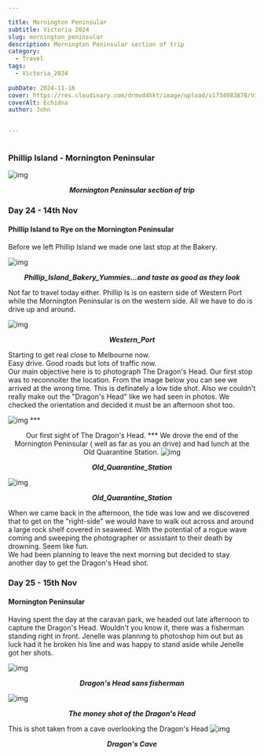```yaml
---

title: Mornington Peninsular
subtitle: Victoria 2024
slug: mornington_peninsular
description: Mornington Peninsular section of trip
category:
  - Travel
tags:
  - Victoria_2024
  
pubDate: 2024-11-16
cover: https://res.cloudinary.com/drmvd4hkt/image/upload/v1734983878/Victoria%202024/Mornington%20Peninsula/Echidna_Mornington_Peninsula_DSC8043_omvxag.jpg
coverAlt: Echidna
author: John


---
```



<Image />

### Phillip Island - Mornington Peninsular

![img](https://res.cloudinary.com/drmvd4hkt/image/upload/v1734983872/Victoria%202024/Mornington%20Peninsula/Mornington_Peninsular_Map_eucyzr.jpg?ixlib=rb-1.2.1&ixid=eyJhcHBfaWQiOjEyMDd9&h=1102&auto=format&fit=crop&w=1000&q=80)
 ***<p style="text-align:center;">Mornington Peninsular section of trip***




### Day 24 - 14th Nov

#### Phillip Island to Rye on the Mornington Peninsular
Before we left Phillip Island we made one last stop at the Bakery. 

![img](https://res.cloudinary.com/drmvd4hkt/image/upload/v1734928886/Victoria%202024/Phillip%20Island/Phillip_Island_Bakery_Yummies_IMG_6246_mgdwca.jpg?ixlib=rb-1.2.1&ixid=eyJhcHBfaWQiOjEyMDd9&h=1102&auto=format&fit=crop&w=1000&q=80)
 ***<p style="text-align:center;">Phillip_Island_Bakery_Yummies...and taste as good as they look***

Not far to travel today either. Phillip Is is on eastern side of Western Port while the Mornington Peninsular is on the western side. All we have to do is drive up and around.

 ![img](https://res.cloudinary.com/drmvd4hkt/image/upload/v1734928880/Victoria%202024/Phillip%20Island/Phillip_Island_Western_Port_IMG_6159_ugx9fm.jpg?ixlib=rb-1.2.1&ixid=eyJhcHBfaWQiOjEyMDd9&h=1102&auto=format&fit=crop&w=1000&q=80)
 ***<p style="text-align:center;">Western_Port***


Starting to get real close to Melbourne now. 
<br />
Easy drive. Good roads but lots of traffic now.
<br />
Our main objective here is to photograph The Dragon's Head. Our first stop was to reconnoiter the location. From the image below you can see we arrived at the wrong time. This is definately a low tide shot. Also we couldn't really make out the "Dragon's Head" like we had seen in photos. We checked the orientation and decided it must be an afternoon shot too.  


 ![img](https://res.cloudinary.com/drmvd4hkt/image/upload/v1734983887/Victoria%202024/Mornington%20Peninsula/Dragons_Head_Mornington_Peninsular_DSC8026_mlodhd.jpg?ixlib=rb-1.2.1&ixid=eyJhcHBfaWQiOjEyMDd9&h=1102&auto=format&fit=crop&w=1000&q=80)
 ***<p style="text-align:center;">Our first sight of The Dragon's Head. ***
We drove the end of the Mornington Peninsular ( well as far as you an drive) and had lunch at the Old Quarantine Station. 
![img](https://res.cloudinary.com/drmvd4hkt/image/upload/v1734983874/Victoria%202024/Mornington%20Peninsula/Old_Quarantine_Station_Mornington_Peninsular_1__fazkcb.jpg?ixlib=rb-1.2.1&ixid=eyJhcHBfaWQiOjEyMDd9&h=1102&auto=format&fit=crop&w=1000&q=80)
 ***<p style="text-align:center;">Old_Quarantine_Station***

 ![img](https://res.cloudinary.com/drmvd4hkt/image/upload/v1734983874/Victoria%202024/Mornington%20Peninsula/Old_Quarantine_Station_Mornington_Peninsular_2_P1064977_ltw5c3.jpg?ixlib=rb-1.2.1&ixid=eyJhcHBfaWQiOjEyMDd9&h=1102&auto=format&fit=crop&w=1000&q=80)
 ***<p style="text-align:center;">Old_Quarantine_Station***



When we came back in the afternoon, the tide was low and we discovered that to get on the "right-side" we would have to walk out across and around a large rock shelf covered in seaweed. With the potential of a rogue wave coming and sweeping the photographer or assistant to their death by drowning. Seem like fun.
<br />
We had been planning to leave the next morning but decided to stay another day to get the Dragon's Head shot.

### Day 25 - 15th Nov

#### Mornington Peninsular 

Having spent the day at the caravan park, we headed out late afternoon to capture the Dragon's Head. Wouldn't you know it, there was a fisherman standing right in front. Jenelle was planning to photoshop him out but as luck had it he broken his line and was happy to stand aside while Jenelle got her shots.

 ![img](https://res.cloudinary.com/drmvd4hkt/image/upload/v1734983884/Victoria%202024/Mornington%20Peninsula/Dragons_Head_Rock_Mornington_Peninsular_DSC8109-Edit-Edit_qiewkm.jpg?ixlib=rb-1.2.1&ixid=eyJhcHBfaWQiOjEyMDd9&h=1102&auto=format&fit=crop&w=1000&q=80)
 ***<p style="text-align:center;">Dragon's Head sans fisherman***

 ![img](https://res.cloudinary.com/drmvd4hkt/image/upload/v1734983880/Victoria%202024/Mornington%20Peninsula/Dragons_Head_Rock_Mornington_Peninsular_DSC8122-Edit-Edit-Edit-Edit_ednv3d.jpg?ixlib=rb-1.2.1&ixid=eyJhcHBfaWQiOjEyMDd9&h=1102&auto=format&fit=crop&w=1000&q=80)
 ***<p style="text-align:center;">The money shot of the Dragon's Head***

This is shot taken from a cave overlooking the Dragon's Head
![img](https://res.cloudinary.com/drmvd4hkt/image/upload/v1734983887/Victoria%202024/Mornington%20Peninsula/Dragons_Head_Rock_Mornington_Peninsular_Cave_DSC8137-Edit_tj5q59.jpg?ixlib=rb-1.2.1&ixid=eyJhcHBfaWQiOjEyMDd9&h=1102&auto=format&fit=crop&w=1000&q=80)
 ***<p style="text-align:center;">Dragon's Cave***



 <!-- ![img](https://input?ixlib=rb-1.2.1&ixid=eyJhcHBfaWQiOjEyMDd9&h=1102&auto=format&fit=crop&w=1000&q=80)
 ***<p style="text-align:center;">Replace*** -->


<!-- ![img](https://input?ixlib=rb-1.2.1&ixid=eyJhcHBfaWQiOjEyMDd9&h=1102&auto=format&fit=crop&w=1000&q=80)
 ***<p style="text-align:center;">Replace*** -->

 <!-- ![img](https://input?ixlib=rb-1.2.1&ixid=eyJhcHBfaWQiOjEyMDd9&h=1102&auto=format&fit=crop&w=1000&q=80)
 ***<p style="text-align:center;">Replace*** -->

 <!-- ![img](https://input?ixlib=rb-1.2.1&ixid=eyJhcHBfaWQiOjEyMDd9&h=1102&auto=format&fit=crop&w=1000&q=80)
 ***<p style="text-align:center;">Replace*** -->


<!-- ![img](https://input?ixlib=rb-1.2.1&ixid=eyJhcHBfaWQiOjEyMDd9&h=1102&auto=format&fit=crop&w=1000&q=80)
 ***<p style="text-align:center;">Replace*** -->

 <!-- ![img](https://input?ixlib=rb-1.2.1&ixid=eyJhcHBfaWQiOjEyMDd9&h=1102&auto=format&fit=crop&w=1000&q=80)
 ***<p style="text-align:center;">Replace*** -->

 <!-- ![img](https://input?ixlib=rb-1.2.1&ixid=eyJhcHBfaWQiOjEyMDd9&h=1102&auto=format&fit=crop&w=1000&q=80)
 ***<p style="text-align:center;">Replace*** -->


<!-- ![img](https://input?ixlib=rb-1.2.1&ixid=eyJhcHBfaWQiOjEyMDd9&h=1102&auto=format&fit=crop&w=1000&q=80)
 ***<p style="text-align:center;">Replace*** -->

 <!-- ![img](https://input?ixlib=rb-1.2.1&ixid=eyJhcHBfaWQiOjEyMDd9&h=1102&auto=format&fit=crop&w=1000&q=80)
 ***<p style="text-align:center;">Replace*** -->

 <!-- ![img](https://input?ixlib=rb-1.2.1&ixid=eyJhcHBfaWQiOjEyMDd9&h=1102&auto=format&fit=crop&w=1000&q=80)
 ***<p style="text-align:center;">Replace*** -->


<!-- ![img](https://input?ixlib=rb-1.2.1&ixid=eyJhcHBfaWQiOjEyMDd9&h=1102&auto=format&fit=crop&w=1000&q=80)
 ***<p style="text-align:center;">Replace*** -->

 <!-- ![img](https://input?ixlib=rb-1.2.1&ixid=eyJhcHBfaWQiOjEyMDd9&h=1102&auto=format&fit=crop&w=1000&q=80)
 ***<p style="text-align:center;">Replace*** -->

 <!-- ![img](https://input?ixlib=rb-1.2.1&ixid=eyJhcHBfaWQiOjEyMDd9&h=1102&auto=format&fit=crop&w=1000&q=80)
 ***<p style="text-align:center;">Replace*** -->


<!-- ![img](https://input?ixlib=rb-1.2.1&ixid=eyJhcHBfaWQiOjEyMDd9&h=1102&auto=format&fit=crop&w=1000&q=80)
 ***<p style="text-align:center;">Replace*** -->

 <!-- ![img](https://input?ixlib=rb-1.2.1&ixid=eyJhcHBfaWQiOjEyMDd9&h=1102&auto=format&fit=crop&w=1000&q=80)
 ***<p style="text-align:center;">Replace*** -->

 <!-- ![img](https://input?ixlib=rb-1.2.1&ixid=eyJhcHBfaWQiOjEyMDd9&h=1102&auto=format&fit=crop&w=1000&q=80)
 ***<p style="text-align:center;">Replace*** -->


<!-- ![img](https://input?ixlib=rb-1.2.1&ixid=eyJhcHBfaWQiOjEyMDd9&h=1102&auto=format&fit=crop&w=1000&q=80)
 ***<p style="text-align:center;">Replace*** -->

 <!-- ![img](https://input?ixlib=rb-1.2.1&ixid=eyJhcHBfaWQiOjEyMDd9&h=1102&auto=format&fit=crop&w=1000&q=80)
 ***<p style="text-align:center;">Replace*** -->

 <!-- ![img](https://input?ixlib=rb-1.2.1&ixid=eyJhcHBfaWQiOjEyMDd9&h=1102&auto=format&fit=crop&w=1000&q=80)
 ***<p style="text-align:center;">Replace*** -->


<!-- ![img](https://input?ixlib=rb-1.2.1&ixid=eyJhcHBfaWQiOjEyMDd9&h=1102&auto=format&fit=crop&w=1000&q=80)
 ***<p style="text-align:center;">Replace*** -->

 <!-- ![img](https://input?ixlib=rb-1.2.1&ixid=eyJhcHBfaWQiOjEyMDd9&h=1102&auto=format&fit=crop&w=1000&q=80)
 ***<p style="text-align:center;">Replace*** -->

 <!-- ![img](https://input?ixlib=rb-1.2.1&ixid=eyJhcHBfaWQiOjEyMDd9&h=1102&auto=format&fit=crop&w=1000&q=80)
 ***<p style="text-align:center;">Replace*** -->


<!-- ![img](https://input?ixlib=rb-1.2.1&ixid=eyJhcHBfaWQiOjEyMDd9&h=1102&auto=format&fit=crop&w=1000&q=80)
 ***<p style="text-align:center;">Replace*** -->

 <!-- ![img](https://input?ixlib=rb-1.2.1&ixid=eyJhcHBfaWQiOjEyMDd9&h=1102&auto=format&fit=crop&w=1000&q=80)
 ***<p style="text-align:center;">Replace*** -->

 <!-- ![img](https://input?ixlib=rb-1.2.1&ixid=eyJhcHBfaWQiOjEyMDd9&h=1102&auto=format&fit=crop&w=1000&q=80)
 ***<p style="text-align:center;">Replace*** -->


<!-- ![img](https://input?ixlib=rb-1.2.1&ixid=eyJhcHBfaWQiOjEyMDd9&h=1102&auto=format&fit=crop&w=1000&q=80)
 ***<p style="text-align:center;">Replace*** -->

 <!-- ![img](https://input?ixlib=rb-1.2.1&ixid=eyJhcHBfaWQiOjEyMDd9&h=1102&auto=format&fit=crop&w=1000&q=80)
 ***<p style="text-align:center;">Replace*** -->

 <!-- ![img](https://input?ixlib=rb-1.2.1&ixid=eyJhcHBfaWQiOjEyMDd9&h=1102&auto=format&fit=crop&w=1000&q=80)
 ***<p style="text-align:center;">Replace*** -->


<!-- ![img](https://input?ixlib=rb-1.2.1&ixid=eyJhcHBfaWQiOjEyMDd9&h=1102&auto=format&fit=crop&w=1000&q=80)
 ***<p style="text-align:center;">Replace*** -->

 <!-- ![img](https://input?ixlib=rb-1.2.1&ixid=eyJhcHBfaWQiOjEyMDd9&h=1102&auto=format&fit=crop&w=1000&q=80)
 ***<p style="text-align:center;">Replace*** -->

 <!-- ![img](https://input?ixlib=rb-1.2.1&ixid=eyJhcHBfaWQiOjEyMDd9&h=1102&auto=format&fit=crop&w=1000&q=80)
 ***<p style="text-align:center;">Replace*** -->


<!-- ![img](https://input?ixlib=rb-1.2.1&ixid=eyJhcHBfaWQiOjEyMDd9&h=1102&auto=format&fit=crop&w=1000&q=80)
 ***<p style="text-align:center;">Replace*** -->

 <!-- ![img](https://input?ixlib=rb-1.2.1&ixid=eyJhcHBfaWQiOjEyMDd9&h=1102&auto=format&fit=crop&w=1000&q=80)
 ***<p style="text-align:center;">Replace*** -->

 <!-- ![img](https://input?ixlib=rb-1.2.1&ixid=eyJhcHBfaWQiOjEyMDd9&h=1102&auto=format&fit=crop&w=1000&q=80)
 ***<p style="text-align:center;">Replace*** -->


<!-- ![img](https://input?ixlib=rb-1.2.1&ixid=eyJhcHBfaWQiOjEyMDd9&h=1102&auto=format&fit=crop&w=1000&q=80)
 ***<p style="text-align:center;">Replace*** -->

 <!-- ![img](https://input?ixlib=rb-1.2.1&ixid=eyJhcHBfaWQiOjEyMDd9&h=1102&auto=format&fit=crop&w=1000&q=80)
 ***<p style="text-align:center;">Replace*** -->

 <!-- ![img](https://input?ixlib=rb-1.2.1&ixid=eyJhcHBfaWQiOjEyMDd9&h=1102&auto=format&fit=crop&w=1000&q=80)
 ***<p style="text-align:center;">Replace*** -->


<!-- ![img](https://input?ixlib=rb-1.2.1&ixid=eyJhcHBfaWQiOjEyMDd9&h=1102&auto=format&fit=crop&w=1000&q=80)
 ***<p style="text-align:center;">Replace*** -->

 <!-- ![img](https://input?ixlib=rb-1.2.1&ixid=eyJhcHBfaWQiOjEyMDd9&h=1102&auto=format&fit=crop&w=1000&q=80)
 ***<p style="text-align:center;">Replace*** -->

 <!-- ![img](https://input?ixlib=rb-1.2.1&ixid=eyJhcHBfaWQiOjEyMDd9&h=1102&auto=format&fit=crop&w=1000&q=80)
 ***<p style="text-align:center;">Replace*** -->


<!-- ![img](https://input?ixlib=rb-1.2.1&ixid=eyJhcHBfaWQiOjEyMDd9&h=1102&auto=format&fit=crop&w=1000&q=80)
 ***<p style="text-align:center;">Replace*** -->

 <!-- ![img](https://input?ixlib=rb-1.2.1&ixid=eyJhcHBfaWQiOjEyMDd9&h=1102&auto=format&fit=crop&w=1000&q=80)
 ***<p style="text-align:center;">Replace*** -->

 <!-- ![img](https://input?ixlib=rb-1.2.1&ixid=eyJhcHBfaWQiOjEyMDd9&h=1102&auto=format&fit=crop&w=1000&q=80)
 ***<p style="text-align:center;">Replace*** -->





